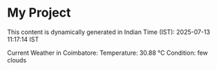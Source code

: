 # My Project

This content is dynamically generated in Indian Time (IST): 2025-07-13 11:17:14 IST


Current Weather in Coimbatore:
Temperature: 30.88 °C
Condition: few clouds
